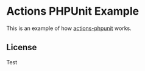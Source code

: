 # Actions PHPUnit Example

This is an example of how [actions-phpunit](https://github.com/AltThree/actions-phpunit) works.

## License

Test
